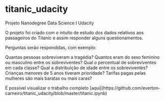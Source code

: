 # titanic_udacity
Projeto Nanodegree Data Science I Udacity

  O projeto foi criado com o intuito de estudo dos dados relativos aos passageiros do Titanic e assim responder alguns questionamentos.
  
  Perguntas serão respondidas, com exemplo:
  <p>Quantas pessoas sobreviveram a tragédia?
  Quantos eram do sexo feminino ou masculino entre os sobreviventes?
  Qual o percentual de sobreviventes em cada classe?
  Qual a distribuição de idade entre os sobreviventes?
  Crianças menores de 5 anos tiveram prioridade?
  Tarifas pagas pelas mulheres são mais baratas ou mais caras?
  
  <p>É possível visualizar o trabalho completo [aqui](https://github.com/everton-carneiro/titanic_udacity/blob/master/titanic.ipynb)
